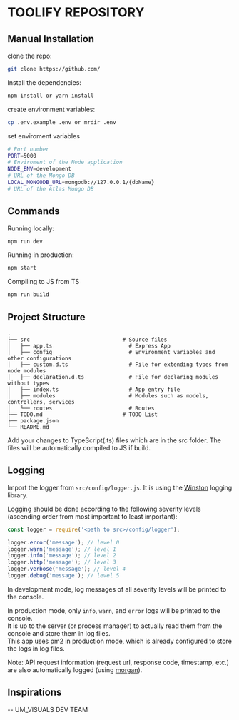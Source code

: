# TOOLIFY REPOSITORY
## Manual Installation

clone the repo:
```bash
git clone https://github.com/
```
Install the dependencies:

```bash
npm install or yarn install
```
create environment variables:

```bash
cp .env.example .env or mrdir .env
```

set enviroment variables
```bash
# Port number
PORT=5000
# Enviroment of the Node application
NODE_ENV=development
# URL of the Mongo DB
LOCAL_MONGODB_URL=mongodb://127.0.0.1/{dbName}
# URL of the Atlas Mongo DB
```

## Commands

Running locally:

```bash
npm run dev
```

Running in production:

```bash
npm start
```

Compiling to JS from TS

```bash
npm run build
```

## Project Structure

```
.
├── src                             # Source files
│   ├── app.ts                        # Express App
│   ├── config                        # Environment variables and other configurations
│   ├── custom.d.ts                   # File for extending types from node modules
│   ├── declaration.d.ts              # File for declaring modules without types
│   ├── index.ts                      # App entry file
│   ├── modules                       # Modules such as models, controllers, services 
│   └── routes                        # Routes
├── TODO.md                         # TODO List
├── package.json
└── README.md
```

Add your changes to TypeScript(.ts) files which are in the src folder. The files will be automatically compiled to JS if build.

## Logging

Import the logger from `src/config/logger.js`. It is using the [Winston](https://github.com/winstonjs/winston) logging library.

Logging should be done according to the following severity levels (ascending order from most important to least important):

```javascript
const logger = require('<path to src>/config/logger');

logger.error('message'); // level 0
logger.warn('message'); // level 1
logger.info('message'); // level 2
logger.http('message'); // level 3
logger.verbose('message'); // level 4
logger.debug('message'); // level 5
```

In development mode, log messages of all severity levels will be printed to the console.

In production mode, only `info`, `warn`, and `error` logs will be printed to the console.\
It is up to the server (or process manager) to actually read them from the console and store them in log files.\
This app uses pm2 in production mode, which is already configured to store the logs in log files.

Note: API request information (request url, response code, timestamp, etc.) are also automatically logged (using [morgan](https://github.com/expressjs/morgan)).

## Inspirations
-- UM_VISUALS DEV TEAM